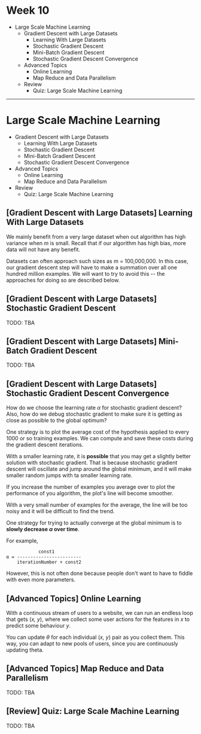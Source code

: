 Week 10
=======

- Large Scale Machine Learning
    - Gradient Descent with Large Datasets
        - Learning With Large Datasets
        - Stochastic Gradient Descent
        - Mini-Batch Gradient Descent
        - Stochastic Gradient Descent Convergence
    - Advanced Topics
        - Online Learning
        - Map Reduce and Data Parallelism
    - Review
        - Quiz: Large Scale Machine Learning

--------------------------------------------------------------------------------

Large Scale Machine Learning
============================

- Gradient Descent with Large Datasets
    - Learning With Large Datasets
    - Stochastic Gradient Descent
    - Mini-Batch Gradient Descent
    - Stochastic Gradient Descent Convergence
- Advanced Topics
    - Online Learning
    - Map Reduce and Data Parallelism
- Review
    - Quiz: Large Scale Machine Learning

\[Gradient Descent with Large Datasets] Learning With Large Datasets
--------------------------------------------------------------------

We mainly benefit from a very large dataset when out algorithm has high variance when *m* is small. Recall that if our algorithm has high bias, more data will not have any benefit.

Datasets can often approach such sizes as m = 100,000,000. In this case, our gradient descent step will have to make a summation over all one hundred million examples. We will want to try to avoid this -- the approaches for doing so are described below.

\[Gradient Descent with Large Datasets] Stochastic Gradient Descent
-------------------------------------------------------------------

TODO: TBA

\[Gradient Descent with Large Datasets] Mini-Batch Gradient Descent
-------------------------------------------------------------------

TODO: TBA

\[Gradient Descent with Large Datasets] Stochastic Gradient Descent Convergence
-------------------------------------------------------------------------------

How do we choose the learning rate *α* for stochastic gradient descent? Also, how do we debug stochastic gradient to make sure it is getting as close as possible to the global optimum?

One strategy is to plot the average cost of the hypothesis applied to every 1000 or so training examples. We can compute and save these costs during the gradient descent iterations.

With a smaller learning rate, it is **possible** that you may get a slightly better solution with stochastic gradient. That is because stochastic gradient descent will oscillate and jump around the global minimum, and it will make smaller random jumps with ta smaller learning rate.

If you increase the number of examples you average over to plot the performance of you algorithm, the plot's line will become smoother.

With a very small number of examples for the average, the line will be too noisy and it will be difficult to find the trend.

One strategy for trying to actually converge at the global minimum is to **slowly decrease *α* over time**.

For example,

```
            const1
α = ------------------------
    iterationNumber + const2
```

However, this is not often done because people don't want to have to fiddle with even more parameters.

\[Advanced Topics] Online Learning
----------------------------------

With a continuous stream of users to a website, we can run an endless loop that gets (*x, y*), where we collect some user actions for the features in *x* to predict some behaviour *y*.

You can update *θ* for each individual (*x, y*) pair as you collect them. This way, you can adapt to new pools of users, since you are continuously updating theta.

\[Advanced Topics] Map Reduce and Data Parallelism
--------------------------------------------------

TODO: TBA

\[Review] Quiz: Large Scale Machine Learning
--------------------------------------------

TODO: TBA

